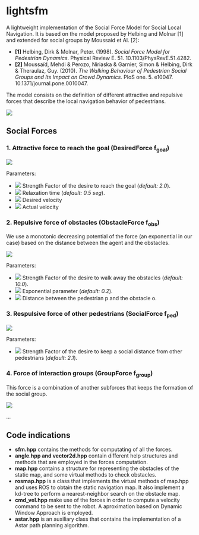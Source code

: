 # lightsfm

A lightweight implementation of the Social Force Model for Social Local Navigation. 
It is based on the model proposed by Helbing and Molnar [1] and extended for social groups by Moussaid et Al. [2]:

- **[1]** Helbing, Dirk & Molnar, Peter. (1998). *Social Force Model for Pedestrian Dynamics*. Physical Review E. 51. 10.1103/PhysRevE.51.4282. 
- **[2]** Moussaïd, Mehdi & Perozo, Niriaska & Garnier, Simon & Helbing, Dirk & Theraulaz, Guy. (2010). *The Walking Behaviour of Pedestrian Social Groups and Its Impact on Crowd Dynamics*. PloS one. 5. e10047. 10.1371/journal.pone.0010047. 

The model consists on the definition of different attractive and repulsive forces that describe the local navigation behavior of pedestrians.

<img src="https://render.githubusercontent.com/render/math?math=F_{total} = f_{goal} %2B \sum f_{obs} %2B \sum f_{ped} %2B f_{group}">

## Social Forces
### 1. Attractive force to reach the goal (DesiredForce f<sub>goal</sub>)

<img src="https://render.githubusercontent.com/render/math?math=f_{goal} = \alpha_{g} \frac{1}{\sigma_{g}} (V_{desired} - V_{actual})">

Parameters:

- <img src="https://render.githubusercontent.com/render/math?math=\alpha_{g}+"> Strength Factor of the desire to reach the goal (*default: 2.0*).
- <img src="https://render.githubusercontent.com/render/math?math=\sigma_{g}+"> Relaxation time (*default: 0.5 seg*).
- <img src="https://render.githubusercontent.com/render/math?math=V_{desired}+"> Desired velocity
- <img src="https://render.githubusercontent.com/render/math?math=V_{actual}+"> Actual velocity

### 2. Repulsive force of obstacles (ObstacleForce f<sub>obs</sub>)

We use a monotonic decreasing potential of the force (an exponential in our case) based on the distance between the agent and the obstacles.

<img src="https://render.githubusercontent.com/render/math?math=f_{goal} = \alpha_{o} e^{\frac{-d_{po}}{\sigma_{o}}}  \left \| d_{po} \right \|">

Parameters:

- <img src="https://render.githubusercontent.com/render/math?math=\alpha_{o}+"> Strength Factor of the desire to walk away the obstacles (*default: 10.0*).
- <img src="https://render.githubusercontent.com/render/math?math=\sigma_{o}+"> Exponential parameter (*default: 0.2*).
- <img src="https://render.githubusercontent.com/render/math?math=\d_{po}+"> Distance between the pedestrian p and the obstacle o.


### 3. Respulsive force of other pedestrians (SocialForce f<sub>ped</sub>)

<img src="https://render.githubusercontent.com/render/math?math=f_{goal} = \alpha_{o} e^{\frac{-d_{po}}{\sigma_{o}}}  \left \| d_{po} \right \|">

Parameters:

- <img src="https://render.githubusercontent.com/render/math?math=\alpha_{s}+"> Strength Factor of the desire to keep a social distance from other pedestrians (*default: 2.1*).


### 4. Force of interaction groups (GroupForce f<sub>group</sub>)

This force is a combination of another subforces that keeps the formation of the social group.

<img src="https://render.githubusercontent.com/render/math?math=f_{group} = f_{ggaze} %2B f_{gcoh} %2B f_{grep}">


...


## Code indications

- **sfm.hpp** contains the methods for computating of all the forces.
- **angle.hpp and vector2d.hpp** contain different help structures and methods that are employed in the forces computation.
- **map.hpp** contains a structure for representing the obstacles of the static map, and some virtual methods to check obstacles.
- **rosmap.hpp** is a class that implements the virtual methods of map.hpp and uses ROS to obtain the static navigation map. It also implement a kd-tree to perform a nearest-neighbor search on the obstacle map.
- **cmd_vel.hpp** make use of the forces in order to compute a velocity command to be sent to the robot. A aproximation based on Dynamic Window Approach is employed.
- **astar.hpp** is an auxiliary class that contains the implementation of a Astar path planning algorithm.

 

